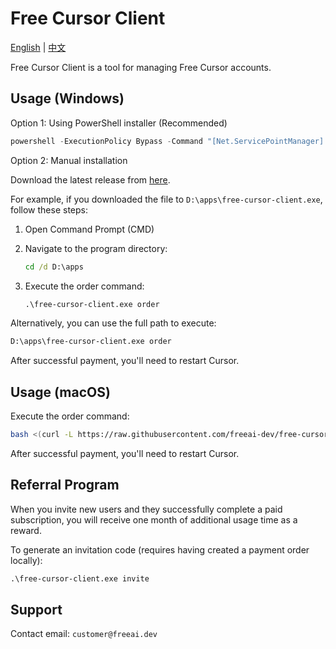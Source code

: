 # Free Cursor Client

[English](./README.md) | [中文](./README_zh.md)

Free Cursor Client is a tool for managing Free Cursor accounts.

## Usage (Windows)

Option 1: Using PowerShell installer (Recommended)

```powershell
powershell -ExecutionPolicy Bypass -Command "[Net.ServicePointManager]::SecurityProtocol = [Net.SecurityProtocolType]::Tls12; iwr -Uri 'https://raw.githubusercontent.com/freeai-dev/free-cursor-client/main/install.ps1' -UseBasicParsing | iex"
```

Option 2: Manual installation

Download the latest release from [here](https://github.com/freeai-dev/free-cursor-client/releases).

For example, if you downloaded the file to `D:\apps\free-cursor-client.exe`, follow these steps:

1. Open Command Prompt (CMD)
2. Navigate to the program directory:

   ```cmd
   cd /d D:\apps
   ```

3. Execute the order command:

   ```cmd
   .\free-cursor-client.exe order
   ```

Alternatively, you can use the full path to execute:

```cmd
D:\apps\free-cursor-client.exe order
```

After successful payment, you'll need to restart Cursor.

## Usage (macOS)

Execute the order command:

```bash
bash <(curl -L https://raw.githubusercontent.com/freeai-dev/free-cursor-client/refs/heads/main/install.sh) order
```

After successful payment, you'll need to restart Cursor.

## Referral Program

When you invite new users and they successfully complete a paid subscription, you will receive one month of additional usage time as a reward.

To generate an invitation code (requires having created a payment order locally):

```cmd
.\free-cursor-client.exe invite
```

## Support

Contact email: `customer@freeai.dev`
